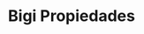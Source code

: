 ---
title: "Bigi Propiedades"
url: /ciudad-autonoma-de-buenos-aires/bigi-propiedades/
shop: agente inmobiliario
---